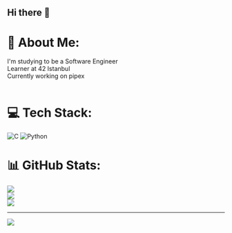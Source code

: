 ## Hi there 👋
# 💫 About Me:
I'm studying to be a Software Engineer<br>Learner at 42 Istanbul <br>Currently working on pipex<br><br>


# 💻 Tech Stack:
![C](https://img.shields.io/badge/c-%2300599C.svg?style=for-the-badge&logo=c&logoColor=white) ![Python](https://img.shields.io/badge/python-3670A0?style=for-the-badge&logo=python&logoColor=ffdd54)
# 📊 GitHub Stats:
![](https://github-readme-stats.vercel.app/api?username=Efeyamann&theme=tokyonight&hide_border=false&include_all_commits=false&count_private=false)<br/>
![](https://github-readme-streak-stats.herokuapp.com/?user=Efeyamann&theme=tokyonight&hide_border=false)<br/>
![](https://github-readme-stats.vercel.app/api/top-langs/?username=Efeyamann&theme=tokyonight&hide_border=false&include_all_commits=false&count_private=false&layout=compact)

---
[![](https://visitcount.itsvg.in/api?id=Efeyamann&icon=0&color=0)](https://visitcount.itsvg.in)

<!-- Proudly created with GPRM ( https://gprm.itsvg.in ) -->
